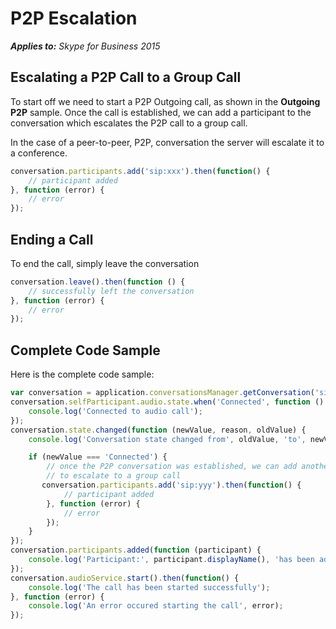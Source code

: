 
# P2P Escalation

 _**Applies to:** Skype for Business 2015_


## Escalating a P2P Call to a Group Call

To start off we need to start a P2P Outgoing call, as shown in the **Outgoing P2P** sample.
Once the call is established, we can add a participant to the conversation which escalates the P2P call to a group call.

In the case of a peer-to-peer, P2P, conversation the server will escalate it to a conference.

```js
conversation.participants.add('sip:xxx').then(function() {
    // participant added
}, function (error) {
    // error
});
```

## Ending a Call
To end the call, simply leave the conversation

```js
conversation.leave().then(function () {
    // successfully left the conversation
}, function (error) {
    // error
});
```

## Complete Code Sample
Here is the complete code sample:

```js
var conversation = application.conversationsManager.getConversation('sip:xxx');
conversation.selfParticipant.audio.state.when('Connected', function () {
    console.log('Connected to audio call');
});
conversation.state.changed(function (newValue, reason, oldValue) {
    console.log('Conversation state changed from', oldValue, 'to', newValue);

    if (newValue === 'Connected') {
        // once the P2P conversation was established, we can add another participant
        // to escalate to a group call
       conversation.participants.add('sip:yyy').then(function() {
            // participant added
        }, function (error) {
            // error
        });
    }
});
conversation.participants.added(function (participant) {
    console.log('Participant:', participant.displayName(), 'has been added to the conversation');
});
conversation.audioService.start().then(function() {
    console.log('The call has been started successfully');
}, function (error) {
    console.log('An error occured starting the call', error);
});
```
